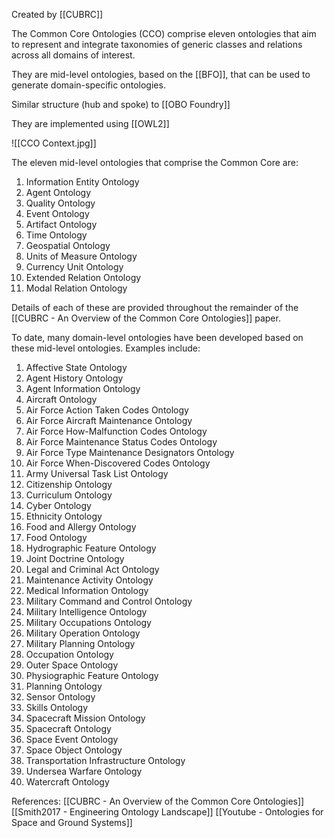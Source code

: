 Created by [[CUBRC]]

The Common Core Ontologies (CCO) comprise eleven ontologies that aim to represent and integrate taxonomies of generic classes and relations across all domains of interest.

They are mid-level ontologies, based on the [[BFO]], that can be used to generate domain-specific ontologies.

Similar structure (hub and spoke) to [[OBO Foundry]]

They are implemented using [[OWL2]]

![[CCO Context.jpg]]

The eleven mid-level ontologies that comprise the Common Core are:
1. Information Entity Ontology
2. Agent Ontology
3. Quality Ontology
4. Event Ontology
5. Artifact Ontology
6. Time Ontology
7. Geospatial Ontology
8. Units of Measure Ontology
9. Currency Unit Ontology
10. Extended Relation Ontology
11. Modal Relation Ontology

Details of each of these are provided throughout the remainder of the [[CUBRC - An Overview of the Common Core Ontologies]] paper.

To date, many domain-level ontologies have been developed based on these mid-level ontologies. Examples include:

1. Affective State Ontology
2. Agent History Ontology
3. Agent Information Ontology
4. Aircraft Ontology
5. Air Force Action Taken Codes Ontology
6. Air Force Aircraft Maintenance Ontology
7. Air Force How-Malfunction Codes Ontology
8. Air Force Maintenance Status Codes Ontology
9. Air Force Type Maintenance Designators Ontology
10. Air Force When-Discovered Codes Ontology
11. Army Universal Task List Ontology
12. Citizenship Ontology
13. Curriculum Ontology
14. Cyber Ontology
15. Ethnicity Ontology
16. Food and Allergy Ontology
17. Food Ontology
18. Hydrographic Feature Ontology
19. Joint Doctrine Ontology
20. Legal and Criminal Act Ontology
21. Maintenance Activity Ontology
22. Medical Information Ontology
23. Military Command and Control Ontology
24. Military Intelligence Ontology
25. Military Occupations Ontology
26. Military Operation Ontology
27. Military Planning Ontology
28. Occupation Ontology
29. Outer Space Ontology
30. Physiographic Feature Ontology
31. Planning Ontology
32. Sensor Ontology
33. Skills Ontology
34. Spacecraft Mission Ontology
35. Spacecraft Ontology
36. Space Event Ontology
37. Space Object Ontology
38. Transportation Infrastructure Ontology
39. Undersea Warfare Ontology
40. Watercraft Ontology





References:
[[CUBRC - An Overview of the Common Core Ontologies]]
[[Smith2017 - Engineering Ontology Landscape]]
[[Youtube - Ontologies for Space and Ground Systems]]